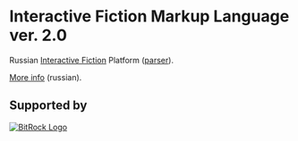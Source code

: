 # Interactive Fiction Markup Language ver. 2.0

Russian [Interactive Fiction](http://ifwiki.org/index.php/Interactive_fiction) Platform ([parser](http://ifwiki.org/index.php/Parser)).

[More info](http://forum.ifiction.ru/viewtopic.php?id=1765) (russian).

## Supported by
[![BitRock Logo](https://dl.dropboxusercontent.com/u/87862945/IFML2/installersby_tiny.png)](http://bitrock.com)
